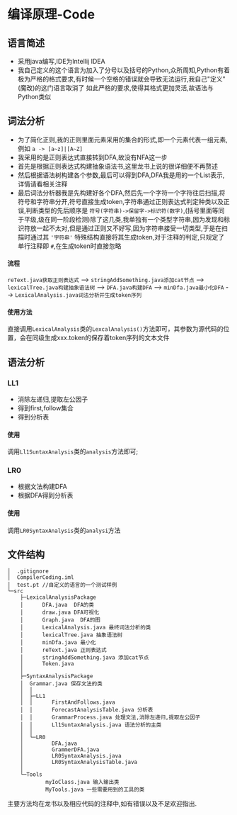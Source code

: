 # 编译原理-Code
## 语言简述
* 采用java编写,IDE为Intellij IDEA
* 我自己定义的这个语言为加入了分号以及括号的Python,众所周知,Python有着极为严格的格式要求,有时候一个空格的错误就会导致无法运行,我自己"定义"(魔改)的这门语言取消了
如此严格的要求,使得其格式更加灵活,故语法与Python类似

## 词法分析
* 为了简化正则,我的正则里面元素采用的集合的形式,即一个元素代表一组元素,例如 `a -> [a~z]|[A~Z]`
* 我采用的是正则表达式直接转到DFA,故没有NFA这一步
* 首先是根据正则表达式构建抽象语法书,这里龙书上说的很详细便不再赘述
* 然后根据语法树构建各个参数,最后可以得到DFA,DFA我是用的一个List表示,详情请看相关注释
* 最后词法分析器我是先构建好各个DFA,然后先一个字符一个字符往后扫描,将符号和字符串分开,符号直接生成token,字符串通过正则表达式判定种类以及正误,判断类型的先后顺序是 `符号(字符串)->保留字->标识符(数字)`,(括号里面等同于平级,级在同一阶段检测)除了这几类,我单独有一个类型字符串,因为发现和标识符放一起不太对,但是通过正则又不好写,因为字符串接受一切类型,于是在扫描时通过其 `'字符串'` 特殊结构直接将其生成token,对于注释的判定,只规定了单行注释即 `#`,在生成token时直接忽略

#### 流程
`reText.java获取正则表达式` --> `stringAddSomething.java添加cat节点` --> `lexicalTree.java构建抽象语法树` -->
`DFA.java构建DFA` --> `minDfa.java最小化DFA` --> `LexicalAnalysis.java词法分析并生成token序列`
#### 使用方法
直接调用`LexicalAnalysis`类的`LexcalAnalysis()`方法即可，其参数为源代码的位置，会在同级生成xxx.token的保存着token序列的文本文件

## 语法分析
### LL1
* 消除左递归,提取左公因子
* 得到first,follow集合
* 得到分析表
#### 使用
调用`Ll1SuntaxAnalysis`类的`analysis`方法即可;
### LR0
* 根据文法构建DFA
* 根据DFA得到分析表
#### 使用
调用`LR0SyntaxAnalysis`类的`analysi`方法
## 文件结构

```文件结构:
│  .gitignore
│  CompilerCoding.iml
│  test.pt //自定义的语言的一个测试样例
└─src
    ├─LexicalAnalysisPackage
    │      DFA.java  DFA的类
    │      draw.java DFA可视化
    │      Graph.java  DFA的图
    │      LexicalAnalysis.java 最终词法分析的类
    │      lexicalTree.java 抽象语法树
    │      minDfa.java 最小化
    │      reText.java 正则表达式
    │      stringAddSomething.java 添加cat节点
    │      Token.java
    │
    ├─SyntaxAnalysisPackage
    │  Grammar.java 保存文法的类
    │  │
    │  ├─LL1
    │  │      FirstAndFollows.java 
    │  │      ForecastAnalysisTable.java 分析表
    │  │      GrammarProcess.java 处理文法,消除左递归,提取左公因子
    │  │      Ll1SuntaxAnalysis.java 语法分析的主类
    │  │
    │  └─LR0
    │         DFA.java
    │         GrammerDFA.java 
    │         LR0SyntaxAnalysis.java
    │         LR0SyntaxAnalysisTable.java
    │
    └─Tools
            myIoClass.java 输入输出类
            MyTools.java 一些需要用到的工具的类
```
主要方法均在龙书以及相应代码的注释中,如有错误以及不足欢迎指出.
